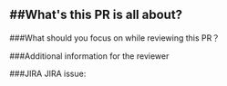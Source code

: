 ##What's this PR is all about?
-

###What should you focus on while reviewing this PR？


###Additional information for the reviewer
> 
> 

###JIRA
JIRA issue: 
